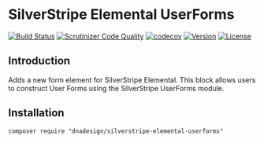 # SilverStripe Elemental UserForms

[![Build Status](http://img.shields.io/travis/ddnadesign/silverstripe-elemental-userforms.svg?style=flat-square)](https://travis-ci.org/dnadesign/silverstripe-elemental)
[![Scrutinizer Code Quality](https://scrutinizer-ci.com/g/dnadesign/silverstripe-elemental-userforms/badges/quality-score.png?b=master)](https://scrutinizer-ci.com/g/dnadesign/silverstripe-elemental-userforms/?branch=master)
[![codecov](https://codecov.io/gh/dnadesign/silverstripe-elemental-userforms/branch/master/graph/badge.svg)](https://codecov.io/gh/dnadesign/silverstripe-elemental)
[![Version](http://img.shields.io/packagist/v/dnadesign/silverstripe-elemental-userforms.svg?style=flat-square)](https://packagist.org/packages/dnadesign/silverstripe-elemental-userforms)
[![License](http://img.shields.io/packagist/l/dnadesign/silverstripe-elemental-userforms.svg?style=flat-square)](LICENSE.md)

## Introduction

Adds a new form element for SilverStripe Elemental. This block allows users to
construct User Forms using the SilverStripe UserForms module.

## Installation

```
composer require "dnadesign/silverstripe-elemental-userforms"
```


